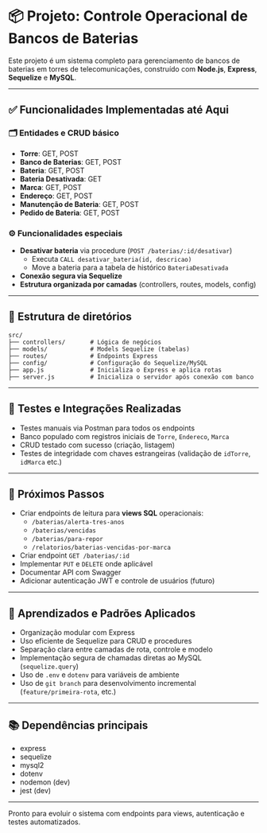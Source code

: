 # 📦 Projeto: Controle Operacional de Bancos de Baterias

Este projeto é um sistema completo para gerenciamento de bancos de baterias em torres de telecomunicações, construído com **Node.js**, **Express**, **Sequelize** e **MySQL**.

---

## ✅ Funcionalidades Implementadas até Aqui

### 🗂️ Entidades e CRUD básico
- **Torre**: GET, POST
- **Banco de Baterias**: GET, POST
- **Bateria**: GET, POST
- **Bateria Desativada**: GET
- **Marca**: GET, POST
- **Endereço**: GET, POST
- **Manutenção de Bateria**: GET, POST
- **Pedido de Bateria**: GET, POST

### ⚙️ Funcionalidades especiais
- **Desativar bateria** via procedure (`POST /baterias/:id/desativar`)
  - Executa `CALL desativar_bateria(id, descricao)`
  - Move a bateria para a tabela de histórico `BateriaDesativada`
- **Conexão segura via Sequelize**
- **Estrutura organizada por camadas** (controllers, routes, models, config)

---

## 📁 Estrutura de diretórios

```
src/
├── controllers/       # Lógica de negócios
├── models/            # Models Sequelize (tabelas)
├── routes/            # Endpoints Express
├── config/            # Configuração do Sequelize/MySQL
├── app.js             # Inicializa o Express e aplica rotas
├── server.js          # Inicializa o servidor após conexão com banco
```

---

## 🧪 Testes e Integrações Realizadas

- Testes manuais via Postman para todos os endpoints
- Banco populado com registros iniciais de `Torre`, `Endereco`, `Marca`
- CRUD testado com sucesso (criação, listagem)
- Testes de integridade com chaves estrangeiras (validação de `idTorre`, `idMarca` etc.)

---

## 🔄 Próximos Passos

- Criar endpoints de leitura para **views SQL** operacionais:
  - `/baterias/alerta-tres-anos`
  - `/baterias/vencidas`
  - `/baterias/para-repor`
  - `/relatorios/baterias-vencidas-por-marca`
- Criar endpoint `GET /baterias/:id`
- Implementar `PUT` e `DELETE` onde aplicável
- Documentar API com Swagger
- Adicionar autenticação JWT e controle de usuários (futuro)

---

## 🧠 Aprendizados e Padrões Aplicados

- Organização modular com Express
- Uso eficiente de Sequelize para CRUD e procedures
- Separação clara entre camadas de rota, controle e modelo
- Implementação segura de chamadas diretas ao MySQL (`sequelize.query`)
- Uso de `.env` e `dotenv` para variáveis de ambiente
- Uso de `git branch` para desenvolvimento incremental (`feature/primeira-rota`, etc.)

---

## 📚 Dependências principais

- express
- sequelize
- mysql2
- dotenv
- nodemon (dev)
- jest (dev)

---

Pronto para evoluir o sistema com endpoints para views, autenticação e testes automatizados.
